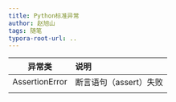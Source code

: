 ```yaml
---
title: Python标准异常
author: 赵旭山
tags: 随笔
typora-root-url: ..
---
```




| 异常类 | 说明 |
| :---: | :--- |
| AssertionError | 断言语句（assert）失败 |
|       |      |

